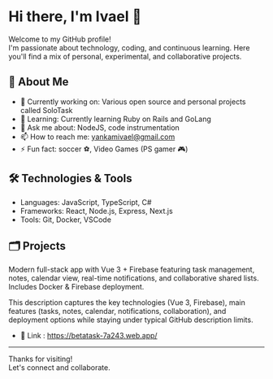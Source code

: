# Hi there, I'm Ivael 👋

Welcome to my GitHub profile!  
I'm passionate about technology, coding, and continuous learning. Here you'll find a mix of personal, experimental, and collaborative projects.

## 🚀 About Me

- 🔭 Currently working on: Various open source and personal projects called SoloTask
- 🌱 Learning: Currently learning Ruby on Rails and GoLang
- 💬 Ask me about: NodeJS, code instrumentation
- 📫 How to reach me: yankamivael@gmail.com
- ⚡ Fun fact: soccer ⚽, Video Games (PS gamer 🎮)

## 🛠️ Technologies & Tools

- Languages: JavaScript, TypeScript, C#
- Frameworks: React, Node.js, Express, Next.js
- Tools: Git, Docker, VSCode

## 🗂️ Projects

Modern full-stack app with Vue 3 + Firebase featuring task management, notes, calendar view, real-time notifications, and collaborative shared lists. Includes Docker &  Firebase deployment.

This description captures the key technologies (Vue 3, Firebase), main features (tasks, notes, calendar, notifications, collaboration), and deployment options while staying under typical GitHub description limits.

- 🔗 Link : https://betatask-7a243.web.app/
  
---

Thanks for visiting!  
Let's connect and collaborate.

